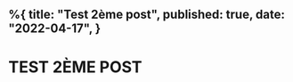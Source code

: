 %{
    title: "Test 2ème post",
    published: true,
    date: "2022-04-17",
}
---
# TEST 2ÈME POST
